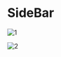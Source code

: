 # SideBar



 

![1](https://user-images.githubusercontent.com/52690917/116672837-4e1da700-a9ab-11eb-9ccc-98f5ffcf6261.png)

![2](https://user-images.githubusercontent.com/52690917/116672921-67265800-a9ab-11eb-93f7-68fdcdbab216.png)

